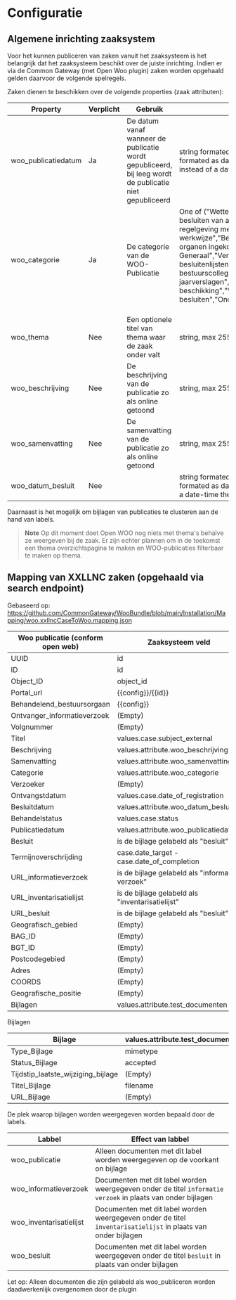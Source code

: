 # Configuratie

## Algemene inrichting zaaksystem
Voor het kunnen publiceren van zaken vanuit het zaaksysteem is het belangrijk dat het zaaksysteem beschikt over de juiste inrichting. Indien er via de Common Gateway (met Open Woo plugin) zaken worden opgehaald gelden daarvoor de volgende spelregels.

Zaken dienen te beschikken over de volgende properties (zaak attributen):

| Property            | Verplicht | Gebruik                                                                                                 | Toegestane waardes                                                                                                                                                                                                                                                                                                                                                                                                                                                                                                                                                                                         |
|---------------------|-----------|---------------------------------------------------------------------------------------------------------|------------------------------------------------------------------------------------------------------------------------------------------------------------------------------------------------------------------------------------------------------------------------------------------------------------------------------------------------------------------------------------------------------------------------------------------------------------------------------------------------------------------------------------------------------------------------------------------------------------|
| woo_publicatiedatum | Ja        | De datum vanaf wanneer de publicatie wordt gepubliceerd, bij leeg wordt de publicatie niet gepubliceerd | string formated as date-time (e.g. 2023-09-12 09:00) or string formated as date (e.g. 2023-09-12) or NULL. if a date is presented instead of a date-time the time wil be automaticly set to 00:00.                                                                                                                                                                                                                                                                                                                                                                                                         |
| woo_categorie       | Ja        | De categorie van de WOO-Publicatie                                                                      | One of ("Wetten en algemeen verbindende voorschriften","Overige besluiten van algemene strekking","Ontwerpen van wet- en regelgeving met adviesaanvraag","Organisatie en werkwijze","Bereikbaarheidsgegevens","Bij vertegenwoordigende organen ingekomen stukken","Vergaderstukken Staten-Generaal","Vergaderstukken decentrale overheden","Agenda's en besluitenlijsten bestuurscolleges","Adviezen","Convenanten","Jaarplannen en jaarverslagen","Subsidieverplichtingen anders dan met beschikking","WOO-verzoeken en -besluiten","Onderzoeksrapporten","Beschikkingen","Klachtoordelen")               |
| woo_thema           | Nee       | Een optionele titel van thema waar de zaak onder valt                                                   | string, max 255 characters                                                                                                                                                                                                                                                                                                                                                                                                                                                                                                                                                                                 |
| woo_beschrijving    | Nee       | De beschrijving van de publicatie zo als online getoond                                                 | string, max 255 characters                                                                                                                                                                                                                                                                                                                                                                                                                                                                                                                                                                                 |
| woo_samenvatting    | Nee       | De samenvatting van de publicatie zo als online getoond                                                 | string, max 255 characters                                                                                                                                                                                                                                                                                                                                                                                                                                                                                                                                                                                 |
| woo_datum_besluit   | Nee       |                                                                                                         | string formated as date-time (e.g. 2023-09-12 09:00) or string formated as date (e.g. 2023-09-12). if a date is presented instead of a date-time the time wil be automaticly set to 00:00.                                                                                                                                                                                                                                                                                                                                                                                                                 |

Daarnaast is het mogelijk om bijlagen van publicaties te clusteren aan de hand van labels.

> **Note**
> Op dit moment doet Open WOO nog niets met thema's behalve ze weergeven bij de zaak. Er zijn echter plannen om in de toekomst een thema overzichtspagina te maken en WOO-publicaties filterbaar te maken op thema.

## Mapping van XXLLNC zaken (opgehaald via search endpoint)
Gebaseerd op: https://github.com/CommonGateway/WooBundle/blob/main/Installation/Mapping/woo.xxllncCaseToWoo.mapping.json

| Woo publicatie (conform open web) | Zaaksysteem veld                                 |
|-----------------------------------|--------------------------------------------------|
| UUID                              | id                                               |
| ID                                | id                                               |
| Object_ID                         | object_id                                        |
| Portal_url                        | {{config}}/{{id}}                                |
| Behandelend_bestuursorgaan        | {{config}}                                       |
| Ontvanger_informatieverzoek       | (Empty)                                          |
| Volgnummer                        | (Empty)                                          |
| Titel                             | values.case.subject_external                     |
| Beschrijving                      | values.attribute.woo_beschrijving                |
| Samenvatting                      | values.attribute.woo_samenvatting         |
| Categorie                         | values.attribute.woo_categorie                   |
| Verzoeker                         | (Empty)                                          |
| Ontvangstdatum                    | values.case.date_of_registration                 |
| Besluitdatum                      | values.attribute.woo_datum_besluit               |
| Behandelstatus                    | values.case.status                               |
| Publicatiedatum                   | values.attribute.woo_publicatiedatum             |
| Besluit                           | is de bijlage gelabeld als "besluit"             |
| Termijnoverschrijding             | case.date_target - case.date_of_completion       |
| URL_informatieverzoek             | is de bijlage gelabeld als "informatie verzoek"  |
| URL_inventarisatielijst           | is de bijlage gelabeld als "inventarisatielijst" |
| URL_besluit                       | is de bijlage gelabeld als "besluit"             |
| Geografisch_gebied                | (Empty)                                          |
| BAG_ID                            | (Empty)                                          |
| BGT_ID                            | (Empty)                                          |
| Postcodegebied                    | (Empty)                                          |
| Adres                             | (Empty)                                          |
| COORDS                            | (Empty)                                          |
| Geografische_positie              | (Empty)                                          |
| Bijlagen                          | values.attribute.test_documenten                 |

Bijlagen

| Bijlage                            | values.attribute.test_documenten                       |
|------------------------------------|--------------------------------------------------------|
| Type_Bijlage                       | mimetype                                               |
| Status_Bijlage                     | accepted                                               |
| Tijdstip_laatste_wijziging_bijlage | (Empty)                                                |
| Titel_Bijlage                      | filename                                               |
| URL_Bijlage                        | (Empty)                                                |

De plek waarop bijlagen worden weergegeven worden bepaald door de labels. 

| Labbel                  | Effect van labbel                                                                                             |
|-------------------------|---------------------------------------------------------------------------------------------------------------|
| woo_publicatie          | Alleen documenten met dit label worden weergegeven op de voorkant on bijlage                                  |
| woo_informatieverzoek   | Documenten met dit label worden weergegeven onder de titel `informatie verzoek` in plaats van onder bijlagen  |
| woo_inventarisatielijst | Documenten met dit label worden weergegeven onder de titel `inventarisatielijst` in plaats van onder bijlagen |
| woo_besluit             | Documenten met dit label worden weergegeven onder de titel `besluit` in plaats van onder bijlagen             |

Let op: Alleen documenten die zijn gelabeld als woo_publiceren worden daadwerkenlijk overgenomen door de plugin